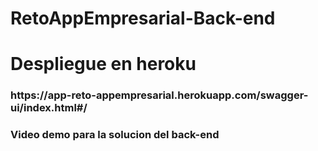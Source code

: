 # RetoAppEmpresarial-Back-end
# Despliegue en heroku
<h3>https://app-reto-appempresarial.herokuapp.com/swagger-ui/index.html#/<h3/>
  
<h3>Video demo para la solucion del back-end<h3/>

<h3><h3/>

